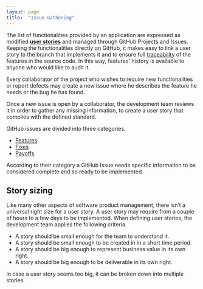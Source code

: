 ```yaml
---
layout: page
title:  "Issue Gathering"
---
```


The list of functionalities provided by an application are expressed as modified [**user stories**](https://www.mountaingoatsoftware.com/agile/user-stories) and managed through GitHub Projects and Issues. Keeping the functionalities directly on GitHub, it makes easy to link a user story to the branch that implements it and to ensure full [traceability](https://inforlife.github.io/process/traceability.html) of the features in the source code. In this way, features' history is available to anyone who would like to audit it.

Every collaborator of the project who wishes to require new functionalities or report defects may create a new issue where he describes the feature he needs or the bug he has found.

Once a new issue is open by a collaborator, the development team reviews it in order to gather any missing information, to create a user story that complies with the defined standard.

GitHub issues are divided into three categories.

 - [Features](https://inforlife.github.io/process/features.html)
 - [Fixes](https://inforlife.github.io/process/fixes.html)
 - [Payoffs](https://inforlife.github.io/process/payoffs.html)

According to their category a GitHub Issue needs specific information to be considered complete and so ready to be implemented.

## Story sizing

Like many other aspects of software product management, there isn’t a universal right size for a user story. A user story may require from a couple of hours to a few days to be implemented. When defining user stories, the development team applies the following criteria.

 - A story should be small enough for the team to understand it.
 - A story should be small enough to be created in in a short time period.
 - A story should be big enough to represent business value in its own right.
 - A story should be big enough to be deliverable in its own right.

In case a user story seems too big, it can be broken down into multiple stories.
